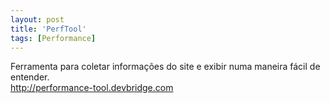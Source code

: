 ```yaml
---
layout: post
title: 'PerfTool'
tags: [Performance]
---
```


Ferramenta para coletar informações do site e exibir numa maneira fácil de entender.<br>
<http://performance-tool.devbridge.com>
